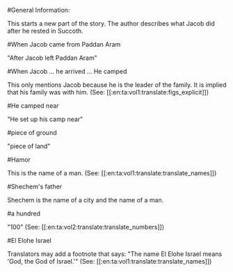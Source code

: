 #General Information:

This starts a new part of the story. The author describes what Jacob did after he rested in Succoth.

#When Jacob came from Paddan Aram

"After Jacob left Paddan Aram"

#When Jacob ... he arrived ... He camped

This only mentions Jacob because he is the leader of the family. It is implied that his family was with him. (See: [[:en:ta:vol1:translate:figs_explicit]])

#He camped near

"He set up his camp near"

#piece of ground

"piece of land"

#Hamor

This is the name of a man. (See: [[:en:ta:vol1:translate:translate_names]])

#Shechem's father

Shechem is the name of a city and the name of a man.

#a hundred

"100" (See: [[:en:ta:vol2:translate:translate_numbers]])

#El Elohe Israel

Translators may add a footnote that says: "The name El Elohe Israel means 'God, the God of Israel.'" (See: [[:en:ta:vol1:translate:translate_names]])